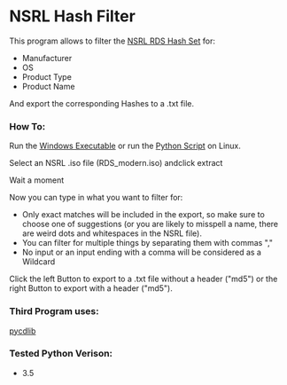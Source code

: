 # NSRL Hash Filter

This program allows to filter the [NSRL RDS Hash Set](https://www.nist.gov/itl/ssd/software-quality-group/national-software-reference-library-nsrl/nsrl-download/current-rds) for:
* Manufacturer
* OS
* Product Type
* Product Name

And export the corresponding Hashes to a .txt file.

### How To:

Run the [Windows Executable](https://github.com/xHascox/NSRL-Hash-Filter/blob/master/EXE/NSRLHashExporter_best.exe) or run the [Python Script](https://github.com/xHascox/NSRL-Hash-Filter/tree/master/Source) on Linux.

Select an NSRL .iso file (RDS_modern.iso) andclick extract

Wait a moment

Now you can type in what you want to filter for:
* Only exact matches will be included in the export, so make sure to choose one of suggestions (or you are likely to misspell a name, there are weird dots and whitespaces in the NSRL file). 
* You can filter for multiple things by separating them with commas ","
* No input or an input ending with a comma will be considered as a Wildcard

Click the left Button to export to a .txt file without a header ("md5") or the right Button to export with a header ("md5").

### Third Program uses:

[pycdlib](https://github.com/clalancette/pycdlib)

### Tested Python Verison:

* 3.5
